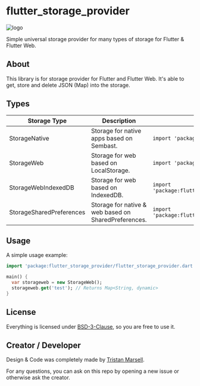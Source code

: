 # flutter_storage_provider
![logo](https://flutter.dev/assets/flutter-lockup-c13da9c9303e26b8d5fc208d2a1fa20c1ef47eb021ecadf27046dea04c0cebf6.png)

Simple universal storage provider for many types of storage for Flutter & Flutter Web.

## About

This library is for storage provider for Flutter and Flutter Web.
It's able to get, store and delete JSON (Map) into the storage.

## Types

| Storage Type             | Description                                          | Import                                                                            |
|--------------------------|------------------------------------------------------|-----------------------------------------------------------------------------------|
| StorageNative            | Storage for native apps based on Sembast.            | ``import 'package:flutter_storage_provider/src/storage_native.dart';``            |
| StorageWeb               | Storage for web based on LocalStorage.               | ``import 'package:flutter_storage_provider/src/storage_web.dart';``               |
| StorageWebIndexedDB      | Storage for web based on IndexedDB.                  | ``import 'package:flutter_storage_provider/src/storage_web_indexeddb.dart';``     |
| StorageSharedPreferences | Storage for native & web based on SharedPreferences. | ``import 'package:flutter_storage_provider/src/storage_sharedpreferences.dart';`` |

## Usage

A simple usage example:

```dart
import 'package:flutter_storage_provider/flutter_storage_provider.dart';

main() {
  var storageweb = new StorageWeb();
  storageweb.get('test'); // Returns Map<String, dynamic>
}
```

## License

Everything is licensed under [BSD-3-Clause](./LICENSE), so you are free to use it.

## Creator / Developer

Design & Code was completely made by [Tristan Marsell](https://github.com/PDesire).

For any questions, you can ask on this repo by opening a new issue or otherwise ask the creator.
